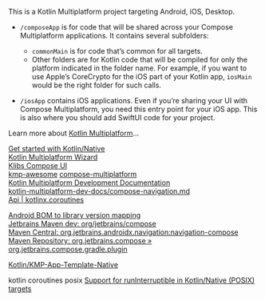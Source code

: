 This is a Kotlin Multiplatform project targeting Android, iOS, Desktop.

* `/composeApp` is for code that will be shared across your Compose Multiplatform applications.
  It contains several subfolders:
  - `commonMain` is for code that’s common for all targets.
  - Other folders are for Kotlin code that will be compiled for only the platform indicated in the folder name.
    For example, if you want to use Apple’s CoreCrypto for the iOS part of your Kotlin app,
    `iosMain` would be the right folder for such calls.

* `/iosApp` contains iOS applications. Even if you’re sharing your UI with Compose Multiplatform, 
  you need this entry point for your iOS app. This is also where you should add SwiftUI code for your project.


Learn more about [Kotlin Multiplatform](https://www.jetbrains.com/help/kotlin-multiplatform-dev/get-started.html)…

[Get started with Kotlin/Native](https://kotlinlang.org/docs/native-get-started.html)  
[Kotlin Multiplatform Wizard](https://kmp.jetbrains.com/)  
[Klibs Compose UI](https://klibs.io/?tags=Compose+UI)  
[kmp-awesome](https://github.com/terrakok/kmp-awesome)
[compose-multiplatform](https://github.com/JetBrains/compose-multiplatform)  
[Kotlin Multiplatform Development Documentation](https://www.jetbrains.com/help/kotlin-multiplatform-dev)  
[kotlin-multiplatform-dev-docs/compose-navigation.md](https://github.com/JetBrains/kotlin-multiplatform-dev-docs/blob/master/topics/compose/compose-navigation.md)  
[Api | kotlinx.coroutines](https://kotlinlang.org/api/kotlinx.coroutines)  

[Android BOM to library version mapping](https://developer.android.com/develop/ui/compose/bom/bom-mapping)  
[Jetbrains Maven dev: org/jetbrains/compose](https://maven.pkg.jetbrains.space/public/p/compose/dev/org/jetbrains/compose/)  
[Maven Central: org.jetbrains.androidx.navigation:navigation-compose](https://central.sonatype.com/artifact/org.jetbrains.androidx.navigation/navigation-compose)  
[Maven Repository: org.jetbrains.compose » org.jetbrains.compose.gradle.plugin](https://mvnrepository.com/artifact/org.jetbrains.compose/org.jetbrains.compose.gradle.plugin)

[Kotlin/KMP-App-Template-Native](https://github.com/Kotlin/KMP-App-Template-Native)

kotlin coroutines posix
[Support for runInterruptible in Kotlin/Native (POSIX) targets](https://github.com/Kotlin/kotlinx.coroutines/issues/3563)